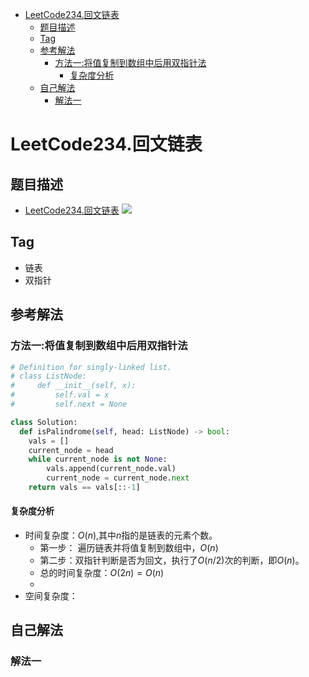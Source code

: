 <!-- TOC -->

- [LeetCode234.回文链表](#leetcode234回文链表)
  - [题目描述](#题目描述)
  - [Tag](#tag)
  - [参考解法](#参考解法)
    - [方法一:将值复制到数组中后用双指针法](#方法一将值复制到数组中后用双指针法)
      - [复杂度分析](#复杂度分析)
  - [自己解法](#自己解法)
    - [解法一](#解法一)

<!-- /TOC -->
# LeetCode234.回文链表
## 题目描述
- [LeetCode234.回文链表](https://leetcode-cn.com/problems/palindrome-linked-list/solution/hui-wen-lian-biao-by-leetcode/)
![](https://picgp.oss-cn-beijing.aliyuncs.com/img/20200512005322.png)
## Tag
- 链表
- 双指针
## 参考解法
### 方法一:将值复制到数组中后用双指针法
```python
# Definition for singly-linked list.
# class ListNode:
#     def __init__(self, x):
#         self.val = x
#         self.next = None

class Solution:
  def isPalindrome(self, head: ListNode) -> bool:
    vals = []
    current_node = head
    while current_node is not None:
        vals.append(current_node.val)
        current_node = current_node.next
    return vals == vals[::-1]
```
#### 复杂度分析
- 时间复杂度：$O(n)$,其中$n$指的是链表的元素个数。
  - 第一步： 遍历链表并将值复制到数组中，$O(n)$
  - 第二步：双指针判断是否为回文，执行了$O(n / 2)$次的判断，即$O(n)$。 
  - 总的时间复杂度：$O(2 n)=O(n)$
  - 
- 空间复杂度：
## 自己解法
### 解法一

